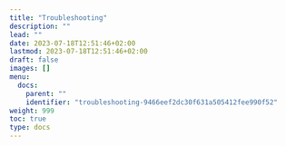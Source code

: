 ```yaml
---
title: "Troubleshooting"
description: ""
lead: ""
date: 2023-07-18T12:51:46+02:00
lastmod: 2023-07-18T12:51:46+02:00
draft: false
images: []
menu:
  docs:
    parent: ""
    identifier: "troubleshooting-9466eef2dc30f631a505412fee990f52"
weight: 999
toc: true
type: docs
---
```

